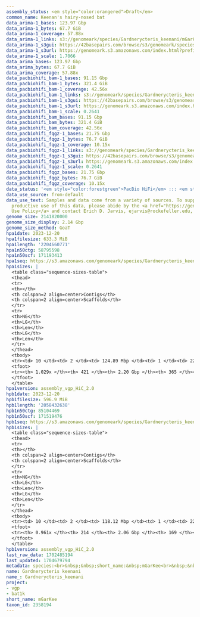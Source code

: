 ```yaml
---
assembly_status: <em style="color:orangered">Draft</em>
common_name: Keenan's hairy-nosed bat
data_arima-1_bases: 123.97 Gbp
data_arima-1_bytes: 67.7 GiB
data_arima-1_coverage: 57.88x
data_arima-1_links: s3://genomeark/species/Gardnerycteris_keenani/mGarKee1/genomic_data/arima/<br>
data_arima-1_s3gui: https://42basepairs.com/browse/s3/genomeark/species/Gardnerycteris_keenani/mGarKee1/genomic_data/arima/
data_arima-1_s3url: https://genomeark.s3.amazonaws.com/index.html?prefix=species/Gardnerycteris_keenani/mGarKee1/genomic_data/arima/
data_arima-1_scale: 1.7066
data_arima_bases: 123.97 Gbp
data_arima_bytes: 67.7 GiB
data_arima_coverage: 57.88x
data_pacbiohifi_bam-1_bases: 91.15 Gbp
data_pacbiohifi_bam-1_bytes: 321.4 GiB
data_pacbiohifi_bam-1_coverage: 42.56x
data_pacbiohifi_bam-1_links: s3://genomeark/species/Gardnerycteris_keenani/mGarKee1/genomic_data/pacbio_hifi/<br>
data_pacbiohifi_bam-1_s3gui: https://42basepairs.com/browse/s3/genomeark/species/Gardnerycteris_keenani/mGarKee1/genomic_data/pacbio_hifi/
data_pacbiohifi_bam-1_s3url: https://genomeark.s3.amazonaws.com/index.html?prefix=species/Gardnerycteris_keenani/mGarKee1/genomic_data/pacbio_hifi/
data_pacbiohifi_bam-1_scale: 0.2641
data_pacbiohifi_bam_bases: 91.15 Gbp
data_pacbiohifi_bam_bytes: 321.4 GiB
data_pacbiohifi_bam_coverage: 42.56x
data_pacbiohifi_fqgz-1_bases: 21.75 Gbp
data_pacbiohifi_fqgz-1_bytes: 76.7 GiB
data_pacbiohifi_fqgz-1_coverage: 10.15x
data_pacbiohifi_fqgz-1_links: s3://genomeark/species/Gardnerycteris_keenani/mGarKee1/genomic_data/pacbio_hifi/<br>
data_pacbiohifi_fqgz-1_s3gui: https://42basepairs.com/browse/s3/genomeark/species/Gardnerycteris_keenani/mGarKee1/genomic_data/pacbio_hifi/
data_pacbiohifi_fqgz-1_s3url: https://genomeark.s3.amazonaws.com/index.html?prefix=species/Gardnerycteris_keenani/mGarKee1/genomic_data/pacbio_hifi/
data_pacbiohifi_fqgz-1_scale: 0.2641
data_pacbiohifi_fqgz_bases: 21.75 Gbp
data_pacbiohifi_fqgz_bytes: 76.7 GiB
data_pacbiohifi_fqgz_coverage: 10.15x
data_status: '<em style="color:forestgreen">PacBio HiFi</em> ::: <em style="color:forestgreen">Arima</em>'
data_use_source: from-default
data_use_text: Samples and data come from a variety of sources. To support fair and
  productive use of this data, please abide by the <a href="https://genome10k.soe.ucsc.edu/data-use-policies/">Data
  Use Policy</a> and contact Erich D. Jarvis, ejarvis@rockefeller.edu, with any questions.
genome_size: 2141820000
genome_size_display: 2.14 Gbp
genome_size_method: GoaT
hpa1date: 2023-12-20
hpa1filesize: 633.3 MiB
hpa1length: '2204660771'
hpa1n50ctg: 58795598
hpa1n50scf: 171193413
hpa1seq: https://s3.amazonaws.com/genomeark/species/Gardnerycteris_keenani/mGarKee1/assembly_vgp_HiC_2.0/mGarKee1.HiC.hap1.20231220.fasta.gz
hpa1sizes: |
  <table class="sequence-sizes-table">
  <thead>
  <tr>
  <th></th>
  <th colspan=2 align=center>Contigs</th>
  <th colspan=2 align=center>Scaffolds</th>
  </tr>
  <tr>
  <th>NG</th>
  <th>LG</th>
  <th>Len</th>
  <th>LG</th>
  <th>Len</th>
  </tr>
  </thead>
  <tbody>
  <tr><td> 10 </td><td> 2 </td><td> 124.89 Mbp </td><td> 1 </td><td> 220.40 Mbp </td></tr><tr><td> 20 </td><td> 4 </td><td> 97.87 Mbp </td><td> 2 </td><td> 219.49 Mbp </td></tr><tr><td> 30 </td><td> 6 </td><td> 92.41 Mbp </td><td> 3 </td><td> 216.60 Mbp </td></tr><tr><td> 40 </td><td> 9 </td><td> 85.70 Mbp </td><td> 4 </td><td> 213.44 Mbp </td></tr><tr style="background-color:#cccccc;"><td> 50 </td><td> 12 </td><td style="background-color:#88ff88;"> 58.80 Mbp </td><td> 6 </td><td style="background-color:#88ff88;"> 171.19 Mbp </td></tr><tr><td> 60 </td><td> 16 </td><td> 48.52 Mbp </td><td> 7 </td><td> 142.41 Mbp </td></tr><tr><td> 70 </td><td> 20 </td><td> 41.55 Mbp </td><td> 9 </td><td> 106.78 Mbp </td></tr><tr><td> 80 </td><td> 26 </td><td> 32.36 Mbp </td><td> 11 </td><td> 95.64 Mbp </td></tr><tr><td> 90 </td><td> 35 </td><td> 17.95 Mbp </td><td> 13 </td><td> 76.78 Mbp </td></tr><tr><td> 100 </td><td> 65 </td><td> 1.74 Mbp </td><td> 19 </td><td> 3.02 Mbp </td></tr></tbody>
  <tfoot>
  <tr><th> 1.029x </th><th> 421 </th><th> 2.20 Gbp </th><th> 365 </th><th> 2.20 Gbp </th></tr>
  </tfoot>
  </table>
hpa1version: assembly_vgp_HiC_2.0
hpb1date: 2023-12-20
hpb1filesize: 596.9 MiB
hpb1length: '2058432638'
hpb1n50ctg: 85104469
hpb1n50scf: 171519476
hpb1seq: https://s3.amazonaws.com/genomeark/species/Gardnerycteris_keenani/mGarKee1/assembly_vgp_HiC_2.0/mGarKee1.HiC.hap2.20231220.fasta.gz
hpb1sizes: |
  <table class="sequence-sizes-table">
  <thead>
  <tr>
  <th></th>
  <th colspan=2 align=center>Contigs</th>
  <th colspan=2 align=center>Scaffolds</th>
  </tr>
  <tr>
  <th>NG</th>
  <th>LG</th>
  <th>Len</th>
  <th>LG</th>
  <th>Len</th>
  </tr>
  </thead>
  <tbody>
  <tr><td> 10 </td><td> 2 </td><td> 118.12 Mbp </td><td> 1 </td><td> 221.32 Mbp </td></tr><tr><td> 20 </td><td> 4 </td><td> 113.93 Mbp </td><td> 2 </td><td> 219.87 Mbp </td></tr><tr><td> 30 </td><td> 6 </td><td> 94.94 Mbp </td><td> 3 </td><td> 216.49 Mbp </td></tr><tr><td> 40 </td><td> 9 </td><td> 88.67 Mbp </td><td> 4 </td><td> 213.46 Mbp </td></tr><tr style="background-color:#cccccc;"><td> 50 </td><td> 11 </td><td style="background-color:#88ff88;"> 85.10 Mbp </td><td> 6 </td><td style="background-color:#88ff88;"> 171.52 Mbp </td></tr><tr><td> 60 </td><td> 15 </td><td> 50.39 Mbp </td><td> 7 </td><td> 142.42 Mbp </td></tr><tr><td> 70 </td><td> 19 </td><td> 46.59 Mbp </td><td> 9 </td><td> 106.77 Mbp </td></tr><tr><td> 80 </td><td> 24 </td><td> 32.76 Mbp </td><td> 11 </td><td> 94.92 Mbp </td></tr><tr><td> 90 </td><td> 33 </td><td> 16.34 Mbp </td><td> 13 </td><td> 75.12 Mbp </td></tr><tr><td> 100 </td><td> 0 </td><td>  </td><td> 0 </td><td>  </td></tr></tbody>
  <tfoot>
  <tr><th> 0.961x </th><th> 214 </th><th> 2.06 Gbp </th><th> 169 </th><th> 2.06 Gbp </th></tr>
  </tfoot>
  </table>
hpb1version: assembly_vgp_HiC_2.0
last_raw_data: 1702485194
last_updated: 1704679794
metadata: species:<br>&nbsp;&nbsp;short_name:&nbsp;mGarKee<br>&nbsp;&nbsp;name:&nbsp;Gardnerycteris&nbsp;keenani<br>&nbsp;&nbsp;taxon_id:&nbsp;2358194<br>&nbsp;&nbsp;common_name:&nbsp;Keenan's&nbsp;hairy-nosed&nbsp;bat<br>&nbsp;&nbsp;order:<br>&nbsp;&nbsp;&nbsp;&nbsp;name:&nbsp;Chiroptera<br>&nbsp;&nbsp;family:<br>&nbsp;&nbsp;&nbsp;&nbsp;name:&nbsp;Phyllostomidae<br>&nbsp;&nbsp;individuals:<br>&nbsp;&nbsp;&nbsp;&nbsp;-&nbsp;short_name:&nbsp;mGarKee1<br>&nbsp;&nbsp;genome_size:&nbsp;2141820000<br>&nbsp;&nbsp;genome_size_method:&nbsp;GoaT<br>&nbsp;&nbsp;project:&nbsp;[&nbsp;vgp&nbsp;,&nbsp;bat1k&nbsp;]<br>
name: Gardnerycteris keenani
name_: Gardnerycteris_keenani
project:
- vgp
- bat1k
short_name: mGarKee
taxon_id: 2358194
---
```

